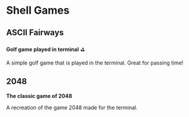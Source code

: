 # Shell Games

## ASCII Fairways
__Golf game played in terminal__ ⛳

A simple golf game that is played in the terminal. Great for passing time!

## 2048
__The classic game of 2048__

A recreation of the game 2048 made for the terminal.
